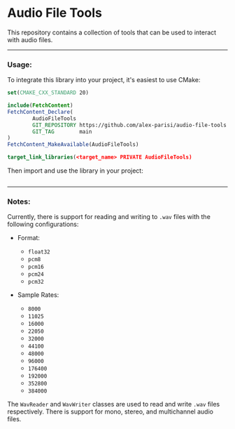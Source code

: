 # Audio File Tools

This repository contains a collection of tools that can be used to interact with
audio files. 

---

### Usage:

To integrate this library into your project, it's easiest to use CMake:

```cmake
set(CMAKE_CXX_STANDARD 20)

include(FetchContent)
FetchContent_Declare(
        AudioFileTools
        GIT_REPOSITORY https://github.com/alex-parisi/audio-file-tools.git
        GIT_TAG        main
)
FetchContent_MakeAvailable(AudioFileTools)

target_link_libraries(<target_name> PRIVATE AudioFileTools)
```

Then import and use the library in your project:

```cpp

```

---

### Notes: 

Currently, there is support for reading and writing to `.wav` files with the
following configurations:

- Format:
    - `float32`
    - `pcm8`
    - `pcm16`
    - `pcm24`
    - `pcm32`


- Sample Rates:
    - `8000` 
    - `11025`
    - `16000`
    - `22050`
    - `32000`
    - `44100`
    - `48000`
    - `96000`
    - `176400`
    - `192000`
    - `352800`
    - `384000`

The `WavReader` and `WavWriter` classes are used to read and write `.wav` files
respectively. There is support for mono, stereo, and multichannel audio files.